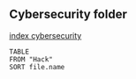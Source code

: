 ## Cybersecurity folder
[index cybersecurity](index%20cybersecurity.md)

```dataview
TABLE
FROM "Hack"
SORT file.name
```